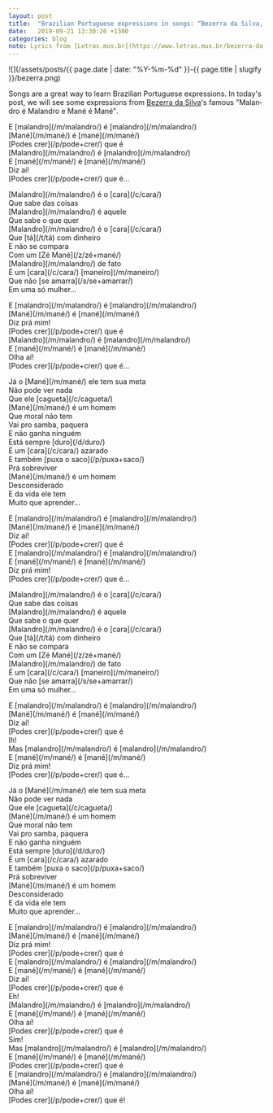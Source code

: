 ```yaml
---
layout: post
title:  "Brazilian Portuguese expressions in songs: “Bezerra da Silva, Malandro é Malandro e Mané é Mané”"
date:   2019-09-21 13:30:26 +1300
categories: blog
note: Lyrics from [Letras.mus.br](https://www.letras.mus.br/bezerra-da-silva/44558/)
---
```


![](/assets/posts/{{ page.date | date: "%Y-%m-%d" }}-{{ page.title | slugify }}/bezerra.png)

Songs are a great way to learn Brazilian Portuguese expressions. In today's post, we will
see some expressions from [Bezerra da Silva](https://pt.wikipedia.org/wiki/Bezerra_da_Silva)'s
famous <span lang="pt-BR">"Malandro é Malandro e Mané é Mané"</span>.

<!--more-->

<div lang="pt-BR">

<p markdown="1">
E [malandro](/m/malandro/) é [malandro](/m/malandro/)<br/>
[Mané](/m/mané/) é [mané](/m/mané/)<br/>
[Podes crer](/p/pode+crer/) que é<br/>
[Malandro](/m/malandro/) é [malandro](/m/malandro/)<br/>
E [mané](/m/mané/) é [mané](/m/mané/)<br/>
Diz aí!<br/>
[Podes crer](/p/pode+crer/) que é...
</p>

<p markdown="1">
[Malandro](/m/malandro/) é o [cara](/c/cara/)<br/>
Que sabe das coisas<br/>
[Malandro](/m/malandro/) é aquele<br/>
Que sabe o que quer<br/>
[Malandro](/m/malandro/) é o [cara](/c/cara/)<br/>
Que [tá](/t/tá) com dinheiro<br/>
E não se compara<br/>
Com um [Zé Mané](/z/zé+mané/)<br/>
[Malandro](/m/malandro/) de fato<br/>
É um [cara](/c/cara/) [maneiro](/m/maneiro/)<br/>
Que não [se amarra](/s/se+amarrar/)<br/>
Em uma só mulher...
</p>

<p markdown="1">
E [malandro](/m/malandro/) é [malandro](/m/malandro/)<br/>
[Mané](/m/mané/) é [mané](/m/mané/)<br/>
Diz prá mim!<br/>
[Podes crer](/p/pode+crer/) que é<br/>
[Malandro](/m/malandro/) é [malandro](/m/malandro/)<br/>
E [mané](/m/mané/) é [mané](/m/mané/)<br/>
Olha aí!<br/>
[Podes crer](/p/pode+crer/) que é...
</p>

<p markdown="1">
Já o [Mané](/m/mané/) ele tem sua meta<br/>
Não pode ver nada<br/>
Que ele [cagueta](/c/cagueta/)<br/>
[Mané](/m/mané/) é um homem<br/>
Que moral não tem<br/>
Vai pro samba, paquera<br/>
E não ganha ninguém<br/>
Está sempre [duro](/d/duro/)<br/>
É um [cara](/c/cara/) azarado<br/>
E também [puxa o saco](/p/puxa+saco/)<br/>
Prá sobreviver<br/>
[Mané](/m/mané/) é um homem<br/>
Desconsiderado<br/>
E da vida ele tem<br/>
Muito que aprender...
</p>

<p markdown="1">
E [malandro](/m/malandro/) é [malandro](/m/malandro/)<br/>
[Mané](/m/mané/) é [mané](/m/mané/)<br/>
Diz aí!<br/>
[Podes crer](/p/pode+crer/) que é<br/>
E [malandro](/m/malandro/) é [malandro](/m/malandro/)<br/>
E [mané](/m/mané/) é [mané](/m/mané/)<br/>
Diz prá mim!<br/>
[Podes crer](/p/pode+crer/) que é...
</p>

<p markdown="1">
[Malandro](/m/malandro/) é o [cara](/c/cara/)<br/>
Que sabe das coisas<br/>
[Malandro](/m/malandro/) é aquele<br/>
Que sabe o que quer<br/>
[Malandro](/m/malandro/) é o [cara](/c/cara/)<br/>
Que [tá](/t/tá) com dinheiro<br/>
E não se compara<br/>
Com um [Zé Mané](/z/zé+mané/)<br/>
[Malandro](/m/malandro/) de fato<br/>
É um [cara](/c/cara/) [maneiro](/m/maneiro/)<br/>
Que não [se amarra](/s/se+amarrar/)<br/>
Em uma só mulher...
</p>

<p markdown="1">
E [malandro](/m/malandro/) é [malandro](/m/malandro/)<br/>
[Mané](/m/mané/) é [mané](/m/mané/)<br/>
Diz aí!<br/>
[Podes crer](/p/pode+crer/) que é<br/>
Ih!<br/>
Mas [malandro](/m/malandro/) é [malandro](/m/malandro/)<br/>
E [mané](/m/mané/) é [mané](/m/mané/)<br/>
Diz prá mim!<br/>
[Podes crer](/p/pode+crer/) que é...
</p>

<p markdown="1">
Já o [Mané](/m/mané/) ele tem sua meta<br/>
Não pode ver nada<br/>
Que ele [cagueta](/c/cagueta/)<br/>
[Mané](/m/mané/) é um homem<br/>
Que moral não tem<br/>
Vai pro samba, paquera<br/>
E não ganha ninguém<br/>
Está sempre [duro](/d/duro/)<br/>
É um [cara](/c/cara/) azarado<br/>
E também [puxa o saco](/p/puxa+saco/)<br/>
Prá sobreviver<br/>
[Mané](/m/mané/) é um homem<br/>
Desconsiderado<br/>
E da vida ele tem<br/>
Muito que aprender...
</p>

<p markdown="1">
E [malandro](/m/malandro/) é [malandro](/m/malandro/)<br/>
[Mané](/m/mané/) é [mané](/m/mané/)<br/>
Diz prá mim!<br/>
[Podes crer](/p/pode+crer/) que é<br/>
E [malandro](/m/malandro/) é [malandro](/m/malandro/)<br/>
E [mané](/m/mané/) é [mané](/m/mané/)<br/>
Diz aí!<br/>
[Podes crer](/p/pode+crer/) que é<br/>
Eh!<br/>
[Malandro](/m/malandro/) é [malandro](/m/malandro/)<br/>
E [mané](/m/mané/) é [mané](/m/mané/)<br/>
Olha aí!<br/>
[Podes crer](/p/pode+crer/) que é<br/>
Sim!<br/>
Mas [malandro](/m/malandro/) é [malandro](/m/malandro/)<br/>
E [mané](/m/mané/) é [mané](/m/mané/)<br/>
[Podes crer](/p/pode+crer/) que é<br/>
E [malandro](/m/malandro/) é [malandro](/m/malandro/)<br/>
[Mané](/m/mané/) é [mané](/m/mané/)<br/>
Olha aí!<br/>
[Podes crer](/p/pode+crer/) que é!
</p>

</div>
